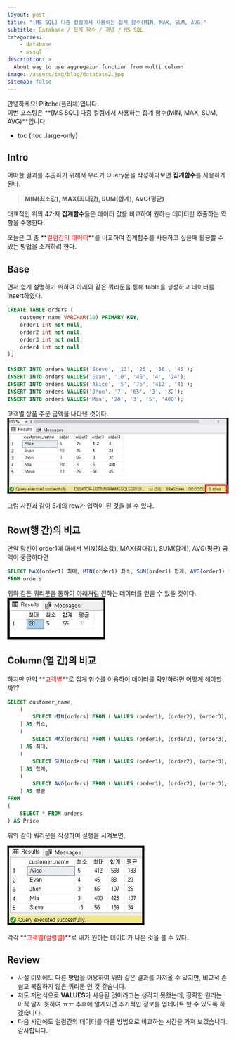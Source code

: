 ```yaml
---
layout: post
title: "[MS SQL] 다중 컬럼에서 사용하는 집계 함수(MIN, MAX, SUM, AVG)"
subtitle: Database / 집계 함수 / 개념 / MS SQL
categories:
    - database
    - mssql
description: >
  About way to use aggregaion function from multi column
image: /assets/img/blog/database2.jpg
sitemap: false
---
```

안녕하세요! Plitche(플리체)입니다.  
이번 포스팅은 **[MS SQL] 다중 컬럼에서 사용하는 집계 함수(MIN, MAX, SUM, AVG)**입니다.

* toc
{:toc .large-only}

## Intro
어떠한 결과를 추출하기 위해서 우리가 Query문을 작성하다보면 **집계함수**를 사용하게 된다.  
> **MIN(최소값), MAX(최대값), SUM(합계), AVG(평균)**

대표적인 위의 4가지 **집계함수**들은 데이터 값을 비교하여 원하는 데이터만 추출하는 역할을 수행한다.

오늘은 그 중 **<font color="red">컬럼간의 데이터</font>**를 비교하여 집계함수를 사용하고 싶을때 활용할 수 있는 방법을 소개하려 한다.

## Base
먼저 쉽게 설명하기 위하여 아래와 같은 쿼리문을 통해 table을 생성하고 데이터를 insert하였다.  
```sql
CREATE TABLE orders (
	customer_name VARCHAR(10) PRIMARY KEY,
	order1 int not null,
	order2 int not null,
	order3 int not null,
	order4 int not null
);

INSERT INTO orders VALUES('Steve', '13', '25', '56', '45');
INSERT INTO orders VALUES('Evan', '10', '45', '4', '24');
INSERT INTO orders VALUES('Alice', '5', '75', '412', '41');
INSERT INTO orders VALUES('Jhon', '7', '65', '3', '32');
INSERT INTO orders VALUES('Mia', '20', '3', '5', '400');
```  

고객별 상품 주문 금액을 나타낸 것이다.  
![](/assets/post/mssql/20210502/01.jpg)

그럼 사진과 같이 5개의 row가 입력이 된 것을 볼 수 있다.  

## Row(행 간)의 비교
만약 당신이 order1에 대해서 MIN(최소값), MAX(최대값), SUM(합계), AVG(평균) 금액이 궁금하다면  

```sql
SELECT MAX(order1) 최대, MIN(order1) 최소, SUM(order1) 합계, AVG(order1) 평균
FROM orders
```  
위와 같은 쿼리문을 통하여 아래처럼 원하는 데이터를 얻을 수 있을 것이다.
![](/assets/post/mssql/20210502/02.jpg)

## Column(열 간)의 비교
하지만 만약 **<font color="red">고객별</font>**로 집계 함수를 이용하여 데이터를 확인하려면 어떻게 해야할까??

```sql
SELECT customer_name,
    (  
        SELECT MIN(orders) FROM ( VALUES (order1), (order2), (order3), (order4) ) AS p (orders)   
    ) AS 최소,  
    (  
        SELECT MAX(orders) FROM ( VALUES (order1), (order2), (order3), (order4) ) AS p (orders)   
    ) AS 최대,  
    (  
        SELECT SUM(orders) FROM ( VALUES (order1), (order2), (order3), (order4) ) AS p (orders)   
    ) AS 합계,  
    (  
        SELECT AVG(orders) FROM ( VALUES (order1), (order2), (order3), (order4) ) AS p (orders)   
    ) AS 평균
FROM
(
	SELECT * FROM orders
) AS Price

```  

위와 같이 쿼리문을 작성하여 실행을 시켜보면,

![](/assets/post/mssql/20210502/03.jpg)  

각각 **<font color="red">고객별(컬럼별)</font>**로 내가 원하는 데이터가 나온 것을 볼 수 있다.

## Review
* 사실 이외에도 다른 방법을 이용하여 위와 같은 결과를 가져올 수 있지만, 비교적 손쉽고 복잡하지 않은 쿼리문 인 것 같습니다.  
* 저도 저런식으로 **VALUES**가 사용될 것이라고는 생각지 못했는데, 정확한 원리는 아직 알지 못하여 ㅠㅠ 추후에 알게되면 추가적인 정보를 업데이트 할 수 있도록 하겠습니다.  
* 다음 시간에도 컬럼간의 데이터를 다른 방법으로 비교하는 시간을 가져 보겠습니다. 감사합니다.

